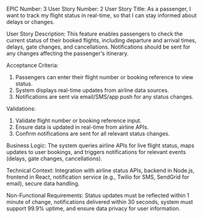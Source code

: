 EPIC Number: 3
User Story Number: 2
User Story Title: As a passenger, I want to track my flight status in real-time, so that I can stay informed about delays or changes.

User Story Description: This feature enables passengers to check the current status of their booked flights, including departure and arrival times, delays, gate changes, and cancellations. Notifications should be sent for any changes affecting the passenger's itinerary.

Acceptance Criteria:
1. Passengers can enter their flight number or booking reference to view status.
2. System displays real-time updates from airline data sources.
3. Notifications are sent via email/SMS/app push for any status changes.

Validations:
1. Validate flight number or booking reference input.
2. Ensure data is updated in real-time from airline APIs.
3. Confirm notifications are sent for all relevant status changes.

Business Logic: The system queries airline APIs for live flight status, maps updates to user bookings, and triggers notifications for relevant events (delays, gate changes, cancellations).

Technical Context: Integration with airline status APIs, backend in Node.js, frontend in React, notification service (e.g., Twilio for SMS, SendGrid for email), secure data handling.

Non-Functional Requirements: Status updates must be reflected within 1 minute of change, notifications delivered within 30 seconds, system must support 99.9% uptime, and ensure data privacy for user information.